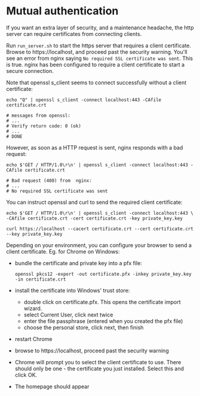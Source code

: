 # Mutual authentication

If you want an extra layer of security, and a maintenance headache,
the http server can require certificates from connecting clients.

Run `run_server.sh` to start the https server that requires a client
certificate. Browse to https://localhost, and proceed past the security
warning. You'll see an error from nginx saying `No required SSL certificate was sent`.
This is true. nginx has been configured to require a client certificate
to start a secure connection.

Note that openssl s_client seems to connect successfully without a client
certificate:

    echo "Q" | openssl s_client -connect localhost:443 -CAfile certificate.crt

    # messages from openssl:
    # ...
    # Verify return code: 0 (ok)
    # ...
    # DONE

However, as soon as a HTTP request is sent, nginx responds with a bad
request:

    echo $'GET / HTTP/1.0\r\n' | openssl s_client -connect localhost:443 -CAfile certificate.crt

    # Bad request (400) from  nginx:
    # ...
    # No required SSL certificate was sent

You can instruct openssl and curl to send the required client certificate:

    echo $'GET / HTTP/1.0\r\n' | openssl s_client -connect localhost:443 \
    -CAfile certificate.crt -cert certificate.crt -key private_key.key

    curl https://localhost --cacert certificate.crt --cert certificate.crt --key private_key.key

Depending on your environment, you can configure your browser to send a client
certificate. Eg. for Chrome on Windows:

- bundle the certificate and private key into a pfx file:

    `openssl pkcs12 -export -out certificate.pfx -inkey private_key.key -in certificate.crt`

- install the certificate into Windows' trust store:
    - double click on certificate.pfx. This opens the certificate import wizard.
    - select Current User, click next twice
    - enter the file passphrase (entered when you created the pfx file)
    - choose the personal store, click next, then finish

- restart Chrome
- browse to https://localhost, proceed past the security warning
- Chrome will prompt you to select the client certificate to use. There should
  only be one - the certificate you just installed. Select this and click OK.
- The homepage should appear
